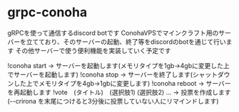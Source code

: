 # grpc-conoha
gRPCを使って通信するdiscord botです
ConohaVPSでマインクラフト用のサーバーを立てており、そのサーバーの起動、終了等をdiscordのbotを通じて行います
その他サーバーで使う便利機能を実装していく予定です

!conoha start -> サーバーを起動します(メモリタイプを1gb->4gbに変更した上でサーバーを起動します)
!conoha stop -> サーバーを終了します(シャットダウンした上でメモリタイプを4gb->1gbに変更します)
!conoha reboot -> サーバーを再起動します
!vote　(タイトル)　(選択肢1) (選択肢2) ... -> 投票を作成します(--crirona を末尾につけると3分後に投票していない人にリマインドします)

